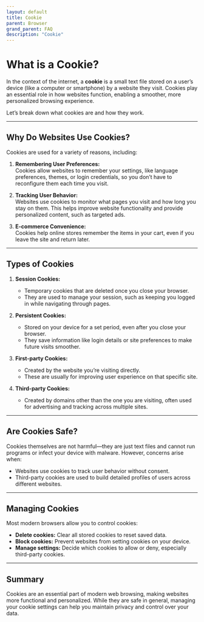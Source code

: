 ```yaml
---
layout: default
title: Cookie
parent: Browser
grand_parent: FAQ
description: "Cookie"
---
```


# What is a Cookie?

In the context of the internet, a **cookie** is a small text file stored on a user’s device (like a computer or smartphone) by a website they visit. Cookies play an essential role in how websites function, enabling a smoother, more personalized browsing experience.

Let’s break down what cookies are and how they work.

---

## Why Do Websites Use Cookies?
Cookies are used for a variety of reasons, including:

1. **Remembering User Preferences:**  
   Cookies allow websites to remember your settings, like language preferences, themes, or login credentials, so you don’t have to reconfigure them each time you visit.

2. **Tracking User Behavior:**  
   Websites use cookies to monitor what pages you visit and how long you stay on them. This helps improve website functionality and provide personalized content, such as targeted ads.

3. **E-commerce Convenience:**  
   Cookies help online stores remember the items in your cart, even if you leave the site and return later.

---

## Types of Cookies

1. **Session Cookies:**
    - Temporary cookies that are deleted once you close your browser.
    - They are used to manage your session, such as keeping you logged in while navigating through pages.

2. **Persistent Cookies:**
    - Stored on your device for a set period, even after you close your browser.
    - They save information like login details or site preferences to make future visits smoother.

3. **First-party Cookies:**
    - Created by the website you’re visiting directly.
    - These are usually for improving user experience on that specific site.

4. **Third-party Cookies:**
    - Created by domains other than the one you are visiting, often used for advertising and tracking across multiple sites.

---

## Are Cookies Safe?
Cookies themselves are not harmful—they are just text files and cannot run programs or infect your device with malware. However, concerns arise when:
- Websites use cookies to track user behavior without consent.
- Third-party cookies are used to build detailed profiles of users across different websites.

---

## Managing Cookies
Most modern browsers allow you to control cookies:
- **Delete cookies:** Clear all stored cookies to reset saved data.
- **Block cookies:** Prevent websites from setting cookies on your device.
- **Manage settings:** Decide which cookies to allow or deny, especially third-party cookies.

---

## Summary
Cookies are an essential part of modern web browsing, making websites more functional and personalized. While they are safe in general, managing your cookie settings can help you maintain privacy and control over your data.